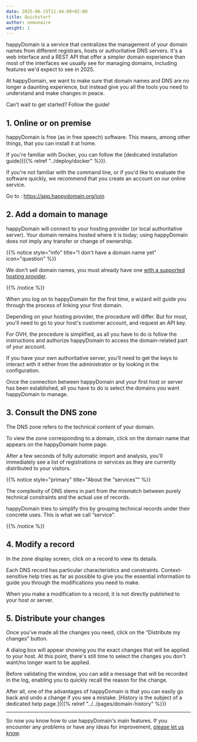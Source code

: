 ```yaml
---
date: 2025-06-15T11:44:00+02:00
title: Quickstart
author: nemunaire
weight: 1
---
```


happyDomain is a service that centralizes the management of your domain names from different registrars, hosts or authoritative DNS servers.
It's a web interface and a REST API that offer a simpler domain experience than most of the interfaces we usually see for managing domains, including features we'd expect to see in 2025.

At happyDomain, we want to make sure that domain names and DNS are no longer a daunting experience, but instead give you all the tools you need to understand and make changes in peace.

Can't wait to get started? Follow the guide!


## 1. Online or on premise

happyDomain is free (as in free speech) software.
This means, among other things, that you can install it at home.

If you're familiar with Docker, you can follow the [dedicated installation guide]({{% relref "../deploy/docker" %}}).

If you're not familiar with the command line, or if you'd like to evaluate the software quickly, we recommend that you create an account on our online service.

Go to : <https://app.happydomain.org/join>


## 2. Add a domain to manage

happyDomain will connect to your hosting provider (or local authoritative server).
Your domain remains hosted where it is today; using happyDomain does not imply any transfer or change of ownership.

{{% notice style="info" title="I don't have a domain name yet" icon="question" %}}

We don't sell domain names, you must already have one [with a supported hosting provider](https://app.happydomain.org/providers/features).

{{% /notice %}}

When you log on to happyDomain for the first time, a wizard will guide you through the process of linking your first domain.

Depending on your hosting provider, the procedure will differ.
But for most, you'll need to go to your host's customer account, and request an API key.

For OVH, the procedure is simplified, as all you have to do is follow the instructions and authorize happyDomain to access the domain-related part of your account.

If you have your own authoritative server, you'll need to get the keys to interact with it either from the administrator or by looking in the configuration.

Once the connection between happyDomain and your first host or server has been established, all you have to do is select the domains you want happyDomain to manage.


## 3. Consult the DNS zone

The DNS zone refers to the technical content of your domain.

To view the zone corresponding to a domain, click on the domain name that appears on the happyDomain home page.

After a few seconds of fully automatic import and analysis, you'll immediately see a list of registrations or services as they are currently distributed to your visitors.

{{% notice style="primary" title="About the “services”" %}}

The complexity of DNS stems in part from the mismatch between purely technical constraints and the actual use of records.

happyDomain tries to simplify this by grouping technical records under their concrete uses. This is what we call “service”.

{{% /notice %}}


## 4. Modify a record

In the zone display screen, click on a record to view its details.

Each DNS record has particular characteristics and constraints.
Context-sensitive help tries as far as possible to give you the essential information to guide you through the modifications you need to make.

When you make a modification to a record, it is not directly published to your host or server.


## 5. Distribute your changes

Once you've made all the changes you need, click on the “Distribute my changes” button.

A dialog box will appear showing you the exact changes that will be applied to your host.
At this point, there's still time to select the changes you don't want/no longer want to be applied.

Before validating the window, you can add a message that will be recorded in the log, enabling you to quickly recall the reason for the change.

After all, one of the advantages of happyDomain is that you can easily go back and undo a change if you see a mistake.
[History is the subject of a dedicated help page.]({{% relref "../../pages/domain-history" %}})

---

So now you know how to use happyDomain's main features.
If you encounter any problems or have any ideas for improvement, [please let us know](https://github.com/happyDomain/happyDomain/issues/new).
